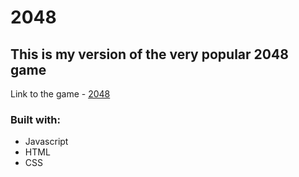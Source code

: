 # 2048

## This is my version of the very popular 2048 game

Link to the game - [2048](https://danimart1357.github.io/2048.html/)

### Built with:

* Javascript
* HTML
* CSS

